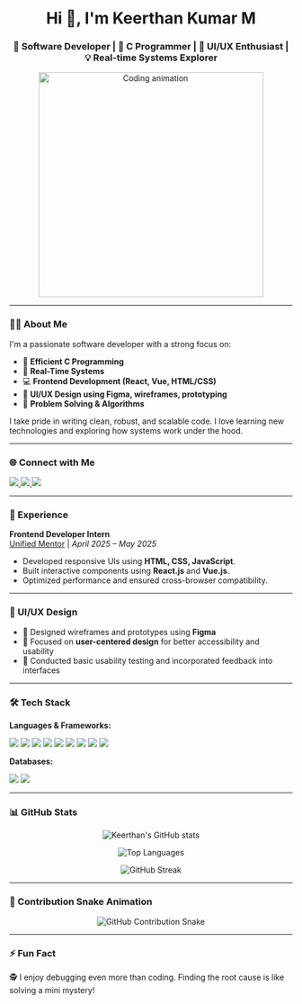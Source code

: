 <h1 align="center">Hi 👋, I'm Keerthan Kumar M</h1>
<h3 align="center">🚀 Software Developer | 🔧 C Programmer | 🎨 UI/UX Enthusiast | 💡 Real-time Systems Explorer</h3>

<p align="center">
  <img src="https://media.giphy.com/media/qgQUggAC3Pfv687qPC/giphy.gif" width="400" alt="Coding animation"/>
</p>

---

### 👨‍💻 About Me

I'm a passionate software developer with a strong focus on:

- 🔧 **Efficient C Programming**
- 🔄 **Real-Time Systems**
- 💻 **Frontend Development (React, Vue, HTML/CSS)**
- 🎨 **UI/UX Design using Figma, wireframes, prototyping**
- 🧠 **Problem Solving & Algorithms**

I take pride in writing clean, robust, and scalable code. I love learning new technologies and exploring how systems work under the hood.

---

### 🌐 Connect with Me

<p>
  <a href="https://www.linkedin.com/in/keerthan-kumar-m-793a97332/" target="_blank">
    <img src="https://img.shields.io/badge/-LinkedIn-blue?style=for-the-badge&logo=linkedin" />
  </a>
  <a href="https://www.hackerrank.com/keerthankumarmm" target="_blank">
    <img src="https://img.shields.io/badge/-HackerRank-2EC866?style=for-the-badge&logo=HackerRank&logoColor=white" />
  </a>
  <a href="https://leetcode.com/keerthan_kumar_m/" target="_blank">
    <img src="https://img.shields.io/badge/-LeetCode-FFA116?style=for-the-badge&logo=LeetCode&logoColor=white" />
  </a>
</p>

---

### 💼 Experience

**Frontend Developer Intern**  
[Unified Mentor](https://www.unifiedmentor.com/) | *April 2025 – May 2025*

- Developed responsive UIs using **HTML, CSS, JavaScript**.
- Built interactive components using **React.js** and **Vue.js**.
- Optimized performance and ensured cross-browser compatibility.

---

### 🧠 UI/UX Design

- 🎨 Designed wireframes and prototypes using **Figma**
- 👥 Focused on **user-centered design** for better accessibility and usability
- 🧪 Conducted basic usability testing and incorporated feedback into interfaces

---

### 🛠️ Tech Stack

**Languages & Frameworks:**

<p>
  <img src="https://img.shields.io/badge/C-00599C?style=for-the-badge&logo=c&logoColor=white"/>
  <img src="https://img.shields.io/badge/Python-3670A0?style=for-the-badge&logo=python&logoColor=white"/>
  <img src="https://img.shields.io/badge/JavaScript-F7DF1E?style=for-the-badge&logo=javascript&logoColor=black"/>
  <img src="https://img.shields.io/badge/HTML5-E34F26?style=for-the-badge&logo=html5&logoColor=white"/>
  <img src="https://img.shields.io/badge/CSS3-1572B6?style=for-the-badge&logo=css3&logoColor=white"/>
  <img src="https://img.shields.io/badge/Bootstrap-563D7C?style=for-the-badge&logo=bootstrap&logoColor=white"/>
  <img src="https://img.shields.io/badge/Vue.js-35495E?style=for-the-badge&logo=vue.js&logoColor=4FC08D"/>
  <img src="https://img.shields.io/badge/React-20232A?style=for-the-badge&logo=react&logoColor=61DAFB"/>
  <img src="https://img.shields.io/badge/Django-092E20?style=for-the-badge&logo=django&logoColor=white"/>
</p>

**Databases:**

<p>
  <img src="https://img.shields.io/badge/MySQL-00758F?style=for-the-badge&logo=mysql&logoColor=white"/>
  <img src="https://img.shields.io/badge/MongoDB-4EA94B?style=for-the-badge&logo=mongodb&logoColor=white"/>
</p>

---

### 📊 GitHub Stats

<p align="center">
  <img src="https://github-readme-stats.vercel.app/api?username=keerthankumarm&show_icons=true&theme=radical" alt="Keerthan's GitHub stats" />
</p>

<p align="center">
  <img src="https://github-readme-stats.vercel.app/api/top-langs/?username=keerthankumarm&layout=compact&theme=radical" alt="Top Languages" />
</p>

<p align="center">
  <img src="https://github-readme-streak-stats.herokuapp.com/?user=keerthankumarm&theme=radical" alt="GitHub Streak" />
</p>

---

### 🐍 Contribution Snake Animation

<p align="center">
  <img src="https://raw.githubusercontent.com/keerthankumarm/keerthankumarm/output/github-contribution-grid-snake.svg" alt="GitHub Contribution Snake"/>
</p>

---

### ⚡ Fun Fact

🕵️ I enjoy debugging even more than coding. Finding the root cause is like solving a mini mystery!
